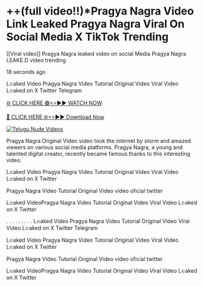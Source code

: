 # ++(full video!!)*Pragya Nagra Video Link Leaked Pragya Nagra Viral On Social Media X TikTok Trending

[[Viral video]] Pragya Nagra leaked video on social Media Pragya Nagra LEAKE.D video trending

18 seconds ago

L𝚎aked Video Pragya Nagra Video Tutorial Original Video Viral Video L𝚎aked on X Twitter Telegram

[🌐 CLICK HERE 🟢==►► WATCH NOW](https://russelviper69.blogspot.com/p/leaked-video.html)

[🔴 CLICK HERE 🌐==►► Download Now](https://russelviper69.blogspot.com/p/leaked-video.html)

[![Telugu Nude Videos](https://i.imgur.com/dJHk4Zq.gif)](https://russelviper69.blogspot.com/p/leaked-video.html)

Pragya Nagra Original Video video took the internet by storm and amazed viewers on various social media platforms. Pragya Nagra, a young and talented digital creator, recently became famous thanks to this interesting video.

L𝚎aked Video Pragya Nagra Video Tutorial Original Video Viral Video L𝚎aked on X Twitter

Pragya Nagra Video Tutorial Original Video video oficial twitter

L𝚎aked VideoPragya Nagra Video Tutorial Original Video Viral Video L𝚎aked on X Twitter

. . . . . . . . . L𝚎aked Video Pragya Nagra Video Tutorial Original Video Viral Video L𝚎aked on X Twitter Telegram

L𝚎aked Video Pragya Nagra Video Tutorial Original Video Viral Video L𝚎aked on X Twitter

Pragya Nagra Video Tutorial Original Video video oficial twitter

L𝚎aked VideoPragya Nagra Video Tutorial Original Video Viral Video L𝚎aked on X Twitter
